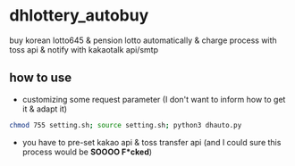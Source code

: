 # dhlottery_autobuy
buy korean lotto645 &amp; pension lotto automatically &amp; charge process with toss api &amp; notify with kakaotalk api/smtp

## how to use
* customizing some request parameter (I don't want to inform how to get it & adapt it)
```sh
chmod 755 setting.sh; source setting.sh; python3 dhauto.py
```
* you have to pre-set kakao api & toss transfer api (and I could sure this process would be **SOOOO F\*cked**)
